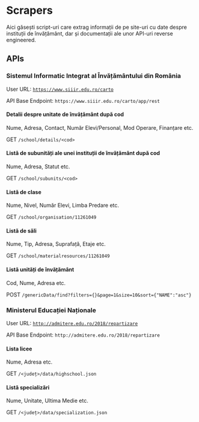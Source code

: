 # Scrapers
Aici găsești script-uri care extrag informații de pe site-uri cu date despre instituții de învățământ, dar și documentații ale unor API-uri reverse engineered.

## APIs
### Sistemul Informatic Integrat al Învățământului din România
User URL: [`https://www.siiir.edu.ro/carto`](https://www.siiir.edu.ro/carto)

API Base Endpoint: `https://www.siiir.edu.ro/carto/app/rest`

#### Detalii despre unitate de învățământ după cod
Nume, Adresa, Contact, Număr Elevi/Personal, Mod Operare, Finanțare etc.

GET `/school/details/<cod>`

#### Listă de subunități ale unei instituții de învățământ după cod
Nume, Adresa, Statut etc.

GET `/school/subunits/<cod>`

#### Listă de clase
Nume, Nivel, Număr Elevi, Limba Predare etc.

GET `/school/organisation/11261049`

#### Listă de săli
Nume, Tip, Adresa, Suprafață, Etaje etc.

GET `/school/materialresources/11261049`

#### Listă unități de învățământ
Cod, Nume, Adresa etc.

POST `/genericData/find?filters={}&page=1&size=10&sort={"NAME":"asc"}`

### Ministerul Educației Naționale
User URL: [`http://admitere.edu.ro/2018/repartizare`](http://admitere.edu.ro/2018/repartizare)

API Base Endpoint: `http://admitere.edu.ro/2018/repartizare`

#### Lista licee
Nume, Adresa etc.

GET `/<județ>/data/highschool.json`

#### Listă specializări
Nume, Unitate, Ultima Medie etc.

GET `/<județ>/data/specialization.json`
